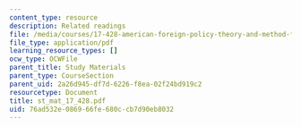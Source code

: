 ```yaml
---
content_type: resource
description: Related readings
file: /media/courses/17-428-american-foreign-policy-theory-and-method-fall-2004/76ad532e086966fe680ccb7d90eb8032_st_mat_17_428.pdf
file_type: application/pdf
learning_resource_types: []
ocw_type: OCWFile
parent_title: Study Materials
parent_type: CourseSection
parent_uid: 2a26d945-df7d-6226-f8ea-02f24bd919c2
resourcetype: Document
title: st_mat_17_428.pdf
uid: 76ad532e-0869-66fe-680c-cb7d90eb8032
---
```

